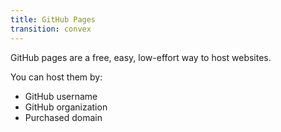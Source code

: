 ```yaml
---
title: GitHub Pages
transition: convex
---
```


GitHub pages are a free, easy, low-effort way to host websites. 

You can host them by: 

- GitHub username
- GitHub organization
- Purchased domain